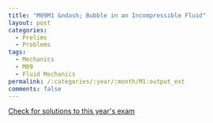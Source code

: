 ```yaml
---
title: "M09M1 &ndash; Bubble in an Incompressible Fluid"
layout: post
categories:
  - Prelims
  - Problems
tags:
  - Mechanics
  - M09
  - Fluid Mechanics
permalink: /:categories/:year/:month/M1:output_ext
comments: false
---
```

<object data="2009M1M.pdf" type="application/pdf" width="100%" height="500"></object>
<div class="message"><a href='https://princetonprelim.com/prelim/23/'>Check for solutions to this year's exam</a></div>